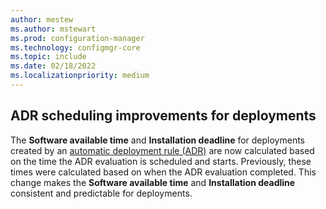 ```yaml
---
author: mestew
ms.author: mstewart
ms.prod: configuration-manager
ms.technology: configmgr-core
ms.topic: include
ms.date: 02/18/2022
ms.localizationpriority: medium
---
```

## <a name="bkmk_adr"></a> ADR scheduling improvements for deployments
<!--12707738, 7033417-->
The **Software available time** and **Installation deadline** for deployments created by an [automatic deployment rule (ADR)](../../../../../sum/deploy-use/automatically-deploy-software-updates.md) are now calculated based on the time the ADR evaluation is scheduled and starts. Previously, these times were calculated based on when the ADR evaluation completed. This change makes the  **Software available time** and **Installation deadline** consistent and predictable for deployments.
